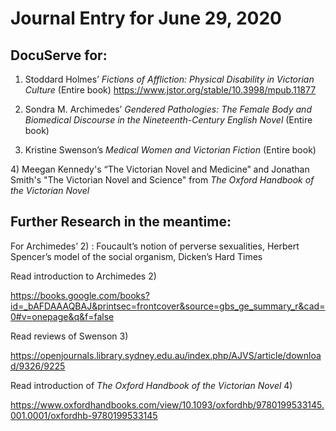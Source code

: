 # Journal Entry for June 29, 2020

## DocuServe for:
1) Stoddard Holmes’ *Fictions of Affliction: Physical Disability in Victorian Culture*
(Entire book)
https://www.jstor.org/stable/10.3998/mpub.11877

2) Sondra M. Archimedes’ *Gendered Pathologies: The Female Body and Biomedical Discourse in the Nineteenth-Century English Novel*
(Entire book)

3) Kristine Swenson’s *Medical Women and Victorian Fiction*
(Entire book)

4) Meegan Kennedy's “The Victorian Novel and Medicine” and Jonathan Smith's "The Victorian Novel and Science" from *The Oxford Handbook of the Victorian Novel*





## Further Research in the meantime:
For Archimedes’ 2) : Foucault’s notion of perverse sexualities, Herbert Spencer’s model of the social organism, Dicken’s Hard Times

Read introduction to Archimedes 2)

https://books.google.com/books?id=_bAFDAAAQBAJ&printsec=frontcover&source=gbs_ge_summary_r&cad=0#v=onepage&q&f=false


Read reviews of Swenson 3)

https://openjournals.library.sydney.edu.au/index.php/AJVS/article/download/9326/9225


Read introduction of *The Oxford Handbook of the Victorian Novel* 4) 

https://www.oxfordhandbooks.com/view/10.1093/oxfordhb/9780199533145.001.0001/oxfordhb-9780199533145






